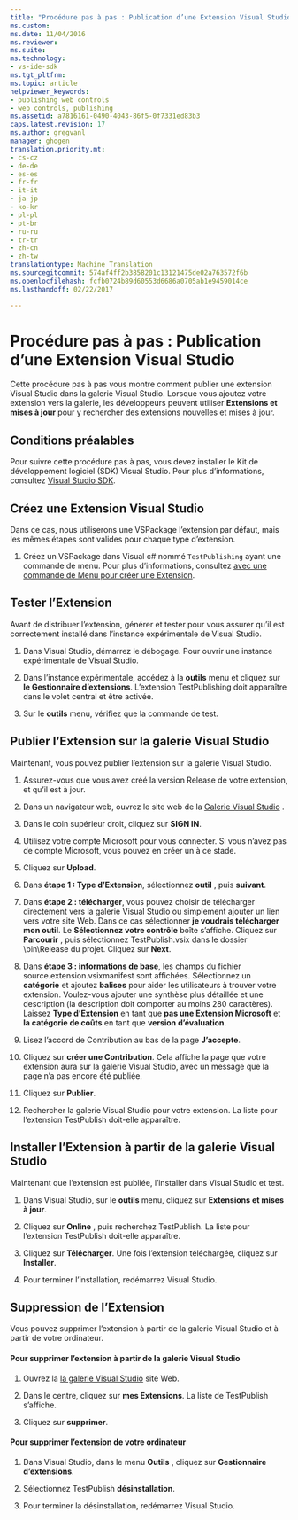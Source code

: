 ```yaml
---
title: "Procédure pas à pas : Publication d’une Extension Visual Studio | Documents Microsoft"
ms.custom: 
ms.date: 11/04/2016
ms.reviewer: 
ms.suite: 
ms.technology:
- vs-ide-sdk
ms.tgt_pltfrm: 
ms.topic: article
helpviewer_keywords:
- publishing web controls
- web controls, publishing
ms.assetid: a7816161-0490-4043-86f5-0f7331ed83b3
caps.latest.revision: 17
ms.author: gregvanl
manager: ghogen
translation.priority.mt:
- cs-cz
- de-de
- es-es
- fr-fr
- it-it
- ja-jp
- ko-kr
- pl-pl
- pt-br
- ru-ru
- tr-tr
- zh-cn
- zh-tw
translationtype: Machine Translation
ms.sourcegitcommit: 574af4ff2b3858201c13121475de02a763572f6b
ms.openlocfilehash: fcfb0724b89d60553d6686a0705ab1e9459014ce
ms.lasthandoff: 02/22/2017

---
```

# <a name="walkthrough-publishing-a-visual-studio-extension"></a>Procédure pas à pas : Publication d’une Extension Visual Studio
Cette procédure pas à pas vous montre comment publier une extension Visual Studio dans la galerie Visual Studio. Lorsque vous ajoutez votre extension vers la galerie, les développeurs peuvent utiliser **Extensions et mises à jour** pour y rechercher des extensions nouvelles et mises à jour.  
  
## <a name="prerequisites"></a>Conditions préalables  
 Pour suivre cette procédure pas à pas, vous devez installer le Kit de développement logiciel (SDK) Visual Studio. Pour plus d’informations, consultez [Visual Studio SDK](../extensibility/visual-studio-sdk.md).  
  
## <a name="create-a-visual-studio-extension"></a>Créez une Extension Visual Studio  
 Dans ce cas, nous utiliserons une VSPackage l’extension par défaut, mais les mêmes étapes sont valides pour chaque type d’extension.  
  
1.  Créez un VSPackage dans Visual c# nommé `TestPublishing` ayant une commande de menu. Pour plus d’informations, consultez [avec une commande de Menu pour créer une Extension](../extensibility/creating-an-extension-with-a-menu-command.md).  
  
## <a name="test-the-extension"></a>Tester l’Extension  
 Avant de distribuer l’extension, générer et tester pour vous assurer qu’il est correctement installé dans l’instance expérimentale de Visual Studio.  
  
1.  Dans Visual Studio, démarrez le débogage. Pour ouvrir une instance expérimentale de Visual Studio.  
  
2.  Dans l’instance expérimentale, accédez à la **outils** menu et cliquez sur **le Gestionnaire d’extensions**. L’extension TestPublishing doit apparaître dans le volet central et être activée.  
  
3.  Sur le **outils** menu, vérifiez que la commande de test.  
  
## <a name="publish-the-extension-to-the-visual-studio-gallery"></a>Publier l’Extension sur la galerie Visual Studio  
 Maintenant, vous pouvez publier l’extension sur la galerie Visual Studio.  
  
1.  Assurez-vous que vous avez créé la version Release de votre extension, et qu’il est à jour.  
  
2.  Dans un navigateur web, ouvrez le site web de la [Galerie Visual Studio](http://go.microsoft.com/fwlink/?LinkId=194329) .  
  
3.  Dans le coin supérieur droit, cliquez sur **SIGN IN**.  
  
4.  Utilisez votre compte Microsoft pour vous connecter. Si vous n’avez pas de compte Microsoft, vous pouvez en créer un à ce stade.  
  
5.  Cliquez sur **Upload**.  
  
6.  Dans **étape 1 : Type d’Extension**, sélectionnez **outil** , puis **suivant**.  
  
7.  Dans **étape 2 : télécharger**, vous pouvez choisir de télécharger directement vers la galerie Visual Studio ou simplement ajouter un lien vers votre site Web. Dans ce cas sélectionner **je voudrais télécharger mon outil**. Le **Sélectionnez votre contrôle** boîte s’affiche. Cliquez sur **Parcourir** , puis sélectionnez TestPublish.vsix dans le dossier \bin\Release du projet. Cliquez sur **Next**.  
  
8.  Dans **étape 3 : informations de base**, les champs du fichier source.extension.vsixmanifest sont affichées. Sélectionnez un **catégorie** et ajoutez **balises** pour aider les utilisateurs à trouver votre extension. Voulez-vous ajouter une synthèse plus détaillée et une description (la description doit comporter au moins 280 caractères). Laissez **Type d’Extension** en tant que **pas une Extension Microsoft** et **la catégorie de coûts** en tant que **version d’évaluation**.  
  
9. Lisez l’accord de Contribution au bas de la page **J’accepte**.  
  
10. Cliquez sur **créer une Contribution**. Cela affiche la page que votre extension aura sur la galerie Visual Studio, avec un message que la page n’a pas encore été publiée.  
  
11. Cliquez sur **Publier**.  
  
12. Rechercher la galerie Visual Studio pour votre extension. La liste pour l’extension TestPublish doit-elle apparaître.  
  
## <a name="install-the-extension-from-the-visual-studio-gallery"></a>Installer l’Extension à partir de la galerie Visual Studio  
 Maintenant que l’extension est publiée, l’installer dans Visual Studio et test.  
  
1.  Dans Visual Studio, sur le **outils** menu, cliquez sur **Extensions et mises à jour**.  
  
2.  Cliquez sur **Online** , puis recherchez TestPublish. La liste pour l’extension TestPublish doit-elle apparaître.  
  
3.  Cliquez sur **Télécharger**. Une fois l’extension téléchargée, cliquez sur **Installer**.  
  
4.  Pour terminer l’installation, redémarrez Visual Studio.  
  
## <a name="removing-the-extension"></a>Suppression de l’Extension  
 Vous pouvez supprimer l’extension à partir de la galerie Visual Studio et à partir de votre ordinateur.  
  
#### <a name="to-remove-the-extension-from-the-visual-studio-gallery"></a>Pour supprimer l’extension à partir de la galerie Visual Studio  
  
1.  Ouvrez la [la galerie Visual Studio](http://go.microsoft.com/fwlink/?LinkId=194329) site Web.  
  
2.  Dans le centre, cliquez sur **mes Extensions**. La liste de TestPublish s’affiche.  
  
3.  Cliquez sur **supprimer**.  
  
#### <a name="to-remove-the-extension-from-your-computer"></a>Pour supprimer l’extension de votre ordinateur  
  
1.  Dans Visual Studio, dans le menu **Outils** , cliquez sur **Gestionnaire d’extensions**.  
  
2.  Sélectionnez TestPublish **désinstallation**.  
  
3.  Pour terminer la désinstallation, redémarrez Visual Studio.


